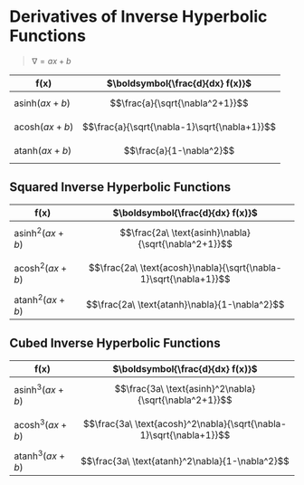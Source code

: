 # Derivatives of Inverse Hyperbolic Functions

> $\nabla = ax+b$

| $\boldsymbol{f(x)}$ | $\boldsymbol{\frac{d}{dx} f(x)}$ |
|--|--|
| $\text{asinh}(ax+b)$ | $$\frac{a}{\sqrt{\nabla^2+1}}$$ |
| $\text{acosh}(ax+b)$ | $$\frac{a}{\sqrt{\nabla-1}\sqrt{\nabla+1}}$$ |
| $\text{atanh}(ax+b)$ | $$\frac{a}{1-\nabla^2}$$ |

## Squared Inverse Hyperbolic Functions

| $\boldsymbol{f(x)}$ | $\boldsymbol{\frac{d}{dx} f(x)}$ |
|--|--|
| $\text{asinh}^2(ax+b)$ | $$\frac{2a\ \text{asinh}\nabla}{\sqrt{\nabla^2+1}}$$ |
| $\text{acosh}^2(ax+b)$ | $$\frac{2a\ \text{acosh}\nabla}{\sqrt{\nabla-1}\sqrt{\nabla+1}}$$ |
| $\text{atanh}^2(ax+b)$ | $$\frac{2a\ \text{atanh}\nabla}{1-\nabla^2}$$ |

## Cubed Inverse Hyperbolic Functions

| $\boldsymbol{f(x)}$ | $\boldsymbol{\frac{d}{dx} f(x)}$ |
|--|--|
| $\text{asinh}^3(ax+b)$ | $$\frac{3a\ \text{asinh}^2\nabla}{\sqrt{\nabla^2+1}}$$ |
| $\text{acosh}^3(ax+b)$ | $$\frac{3a\ \text{acosh}^2\nabla}{\sqrt{\nabla-1}\sqrt{\nabla+1}}$$ |
| $\text{atanh}^3(ax+b)$ | $$\frac{3a\ \text{atanh}^2\nabla}{1-\nabla^2}$$ |

